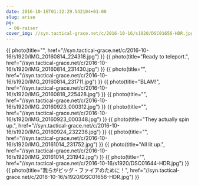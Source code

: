 ```yaml
---
date: 2016-10-16T01:32:29.542104+01:00
slug: arise
pg:
 - 00-raiser
cover_img: //syn.tactical-grace.net/c/2016-10-16/s1920/DSC01656-HDR.jpg
---
```

{{ photo(title="", href="//syn.tactical-grace.net/c/2016-10-16/s1920/IMG_20160814_224318.jpg") }}
{{ photo(title="Ready to teleport.", href="//syn.tactical-grace.net/c/2016-10-16/s1920/IMG_20160814_231430.jpg") }}
{{ photo(title="", href="//syn.tactical-grace.net/c/2016-10-16/s1920/IMG_20160814_231711.jpg") }}
{{ photo(title="BLAM!", href="//syn.tactical-grace.net/c/2016-10-16/s1920/IMG_20160818_225428.jpg") }}
{{ photo(title="", href="//syn.tactical-grace.net/c/2016-10-16/s1920/IMG_20160923_000312.jpg") }}
{{ photo(title="", href="//syn.tactical-grace.net/c/2016-10-16/s1920/IMG_20160923_000348.jpg") }}
{{ photo(title="They actually spin up.", href="//syn.tactical-grace.net/c/2016-10-16/s1920/IMG_20160924_232236.jpg") }}
{{ photo(title="", href="//syn.tactical-grace.net/c/2016-10-16/s1920/IMG_20161014_231752.jpg") }}
{{ photo(title="All lit up.", href="//syn.tactical-grace.net/c/2016-10-16/s1920/IMG_20161014_231942.jpg") }}
{{ photo(title="", href="//syn.tactical-grace.net/c/2016-10-16/s1920/DSC01644-HDR.jpg") }}
{{ photo(title="我らがビッグ・ファイアのために！", href="//syn.tactical-grace.net/c/2016-10-16/s1920/DSC01656-HDR.jpg") }}
